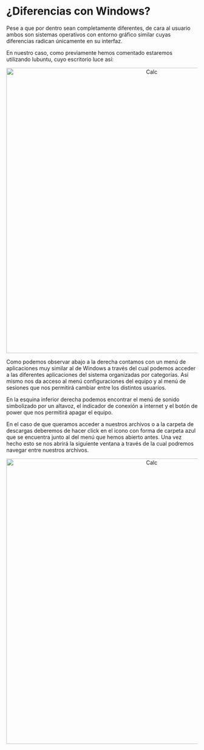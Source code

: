 # ¿Diferencias con Windows?

Pese a que por dentro sean completamente diferentes, de cara al usuario ambos son sistemas operativos con entorno gráfico similar cuyas diferencias radican únicamente en su interfaz.

En nuestro caso, como previamente hemos comentado estaremos utilizando lubuntu, cuyo escritorio luce así:

<div align="center">
    <img width="750" src="../images/lubuntu-screenshot.jpg" alt="Calc">
</div>

Como podemos observar abajo a la derecha contamos con un menú de aplicaciones muy similar al de Windows a través del cual podemos acceder a las diferentes aplicaciones del sistema organizadas por categorías. Así mismo nos da acceso al menú configuraciones del equipo y al menú de sesiones que nos permitirá cambiar entre los distintos usuarios.

En la esquina inferior derecha podemos encontrar el menú de sonido simbolizado por un altavoz, el indicador de conexión a internet y el botón de power que nos permitirá apagar el equipo.

En el caso de que queramos acceder a nuestros archivos o a la carpeta de descargas deberemos de hacer click en el icono con forma de carpeta azul que se encuentra junto al del menú que hemos abierto antes. Una vez hecho esto se nos abrirá la siguiente ventana a través de la cual podremos navegar entre nuestros archivos.

<div align="center">
    <img width="750" src="../images/lubuntu_escritorio_1_015.png" alt="Calc">
</div>